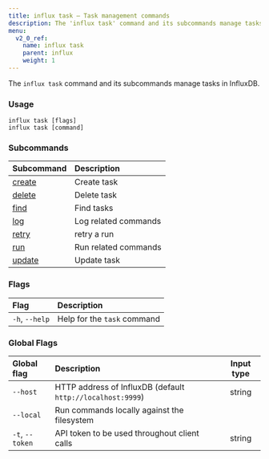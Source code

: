 ```yaml
---
title: influx task – Task management commands
description: The 'influx task' command and its subcommands manage tasks in InfluxDB.
menu:
  v2_0_ref:
    name: influx task
    parent: influx
    weight: 1
---
```


The `influx task` command and its subcommands manage tasks in InfluxDB.

### Usage
```
influx task [flags]
influx task [command]
```

### Subcommands
| Subcommand                                       | Description          |
|:----------                                       |:-----------          |
| [create](/v2.0/reference/cli/influx/task/create) | Create task          |
| [delete](/v2.0/reference/cli/influx/task/delete) | Delete task          |
| [find](/v2.0/reference/cli/influx/task/find)     | Find tasks           |
| [log](/v2.0/reference/cli/influx/task/log)       | Log related commands |
| [retry](/v2.0/reference/cli/influx/task/retry)   | retry a run          |
| [run](/v2.0/reference/cli/influx/task/run)       | Run related commands |
| [update](/v2.0/reference/cli/influx/task/update) | Update task          |

### Flags
| Flag           | Description                 |
|:----           |:-----------                 |
| `-h`, `--help` | Help for the `task` command |

### Global Flags
| Global flag     | Description                                                | Input type |
|:-----------     |:-----------                                                |:----------:|
| `--host`        | HTTP address of InfluxDB (default `http://localhost:9999`) | string     |
| `--local`       | Run commands locally against the filesystem                |            |
| `-t`, `--token` | API token to be used throughout client calls               | string     |
